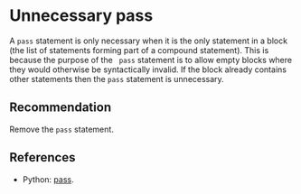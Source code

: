 # Unnecessary pass
A `pass` statement is only necessary when it is the only statement in a block (the list of statements forming part of a compound statement). This is because the purpose of the ` pass` statement is to allow empty blocks where they would otherwise be syntactically invalid. If the block already contains other statements then the `pass` statement is unnecessary.


## Recommendation
Remove the `pass` statement.


## References
* Python: [pass](http://docs.python.org/2/tutorial/controlflow.html#pass-statements).
